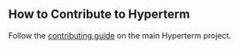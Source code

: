 ## How to Contribute to Hyperterm

Follow the [contributing guide](https://github.com/mikeanthonywild/hyperterm-hardware/blob/master/CONTRIBUTING.md) on the main Hyperterm project.
